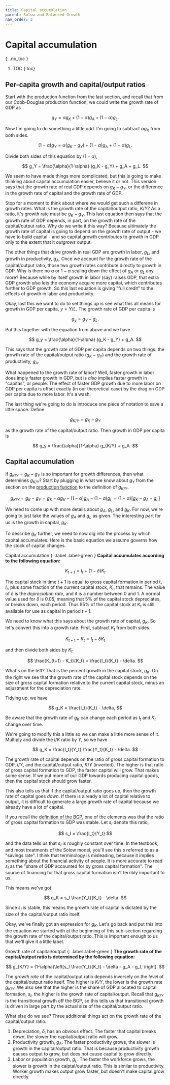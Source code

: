 ```yaml
---
title: Capital accumulation
parent: Solow and Balanced Growth
nav_order: 2
---
```


# Capital accumulation
{: .no_toc }

1. TOC 
{:toc}

## Per-capita growth and capital/output ratios
Start with the production function from the last section, and recall that from our Cobb-Douglas production function, we could write the growth rate of GDP as

$$
g_Y = \alpha g_K + (1-\alpha) g_A + (1-\alpha) g_L.
$$

Now I'm going to do something a little odd. I'm going to subtract $\alpha g_K$ from both sides. 

$$
(1-\alpha)g_Y = \alpha (g_K - g_Y) + (1-\alpha) g_A + (1-\alpha) g_L.
$$

Divide both sides of this equation by $(1-\alpha)$, 

$$
g_Y = \frac{\alpha}{1-\alpha} (g_K - g_Y) + g_A + g_L.
$$

We seem to have made things more complicated, but this is going to make thinking about capital accumulation easier, believe it or not. This version says that the growth rate of real GDP depends on $g_K-g_Y$, or the difference in the growth rate of capital and the growth rate of GDP. 

Stop for a moment to think about where we would get such a differene in growth rates. What is the growth rate of the capital/output ratio, $K/Y$? As a ratio, it's growth rate must be $g_K - g_Y$. This last equation then says that the growth rate of GDP depends, in part, on the growth rate of the capital/output ratio. Why do we write it this way? Because ultimately the growth rate of capital is going to depend on the growth rate of output - we have to build capital - and so capital growth contributes to growth in GDP only to the extent that it *outgrows* output. 

The other things that drive growth in real GDP are growth in labor, $g_L$, and growth in productivity, $g_A$. Once we account for the growth rate of the capital/output ratio, those two growth rates contribute directly to growth in GDP. Why is there no $\alpha$ or $1-\alpha$ scaling down the effect of $g_A$ or $g_L$ any more? Because while by itself growth in labor (say) raises GDP, that extra GDP growth *also* lets the economy acquire more capital, which contributes further to GDP growth. So this last equation is giving "full credit" to the effects of growth in labor and productivity.

Okay, last this we want to do to set things up is see what this all means for growth in GDP per capita, $y = Y/L$. The growth rate of GDP per capita is

$$
g_y = g_Y - g_L.
$$

Put this together with the equation from above and we have

$$
g_y = \frac{\alpha}{1-\alpha} (g_K - g_Y) + g_A.
$$

This says that the growth rate of GDP per capita depends on two things: the growth rate of the capital/output ratio ($g_K - g_Y$) and the growth rate of productivity, $g_A$. 

What happened to the growth rate of labor? Well, faster growth in labor does imply faster growth in GDP, but is *also* implies faster growth in "capitas", or people. The effect of faster GDP growth due to more labor on GDP per capita is offset exactly (in our theoretical case) by the drag on GDP per capita due to more labor. It's a wash.

The last thing we're going to do is introduce one piece of notation to save a little space. Define

$$
g_{K/Y} = g_K - g_Y
$$

as the growth rate of the capital/output ratio. Then growth in GDP per capita is

$$
g_y = \frac{\alpha}{1-\alpha} g_{K/Y} + g_A.
$$

## Capital accumulation
If $g_{K/Y} = g_K - g_Y$ is so important for growth differences, then what determines $g_{K/Y}$? Start by plugging in what we know about $g_Y$ from the section on the [production function](http://growthecon.com/StudyGuide/solow/production.html#production-growth-and-elasticities) to the definition of $g_{K/Y}$.

$$
g_{K/Y} = g_K - g_Y = g_K - \alpha g_K - (1-\alpha) g_A - (1-\alpha) g_L = (1-\alpha)\left[g_K - g_A - g_L \right]
$$

We need to come up with more details about $g_A$, $g_L$, and $g_K$. For now, we're going to just take the values of $g_A$ and $g_L$ as given. The interesting part for us is the growth in capital, $g_K$. 

To describe $g_K$ further, we need to now dig into the process by which capital accumulates. Here is the basic equation we assume governs how the stock of capital changes.

Capital accumulation
{: .label .label-green }
**Capital accumulates according to the following equation:**

$$
K_{t+1} = I_t + (1-\delta)K_t
$$

The capital stock in time $t+1$ is equal to gross capital formation in period t, $I_t$, plus some fraction of the current capital stock, $K_t$, that remains. The value of $\delta$ is the *depreciation rate*, and it is a number between 0 and 1. A normal value used for $\delta$ is 0.05, meaning that 5% of the capital stock depreciates, or breaks down, each period. Thus 95% of the capital stock at $K_t$ is still available for use as capital in period $t+1$. 

We need to know what this says about the growth rate of capital, $g_K$. So let's convert this into a growth rate. First, subtract $K_t$ from both sides.

$$
K_{t+1} - K_t = I_t - \delta K_t
$$

and then divide both sides by $K_t$

$$
\frac{K_{t+1} - K_t}{K_t} = \frac{I_t}{K_t} - \delta.
$$

What's on the left? That is the percent growth in the capital stock, $g_K$. On the right we see that the growth rate of the capital stock depends on the size of gross capital formation relative to the current capital stock, minus an adjustment for the depreciation rate.

Tidying up, we have

$$
g_K = \frac{I_t}{K_t} - \delta,
$$

Be aware that the growth rate of $g_K$ can change each period as $I_t$ and $K_t$ change over time. 

We're going to modify this a little so we can make a little more sense of it. Multiply and divide the $I/K$ ratio by $Y$, so we have

$$
g_K = \frac{I_t}{Y_t} \frac{Y_t}{K_t} - \delta.
$$

The growth rate of capital depends on the ratio of gross capital formation to GDP, $I/Y$, and the capital/output ratio, $K/Y$ (inverted). The higher is that ratio of gross capital formation to GDP, the faster capital will grow. That makes some sense. If we put more of our GDP towards producing capital goods, then the capital stock should grow faster. 

This also tells us that if the capital/output ratio goes up, then the growth rate of capital goes *down*. If there is already a lot of capital relative to output, it is difficult to generate a large growth rate of capital because we already have a lot of capital.

If you recall the [definition of the BGP](http://growthecon.com/StudyGuide/facts/bgp.html), one of the elements was that the ratio of gross capital formation to GDP was stable. Let $s_I$ denote this ratio,

$$
s_I = \frac{I_t}{Y_t}
$$

and the data tells us that $s_I$ is roughly constant over time. In the textbook, and most treatments of the Solow model, you'll see this $s$ referred to as a "savings rate". I think that terminology is misleading, because it implies something about the financial activity of people. It is more accurate to read $s_I$ as the "share of GDP accounted for by gross capital formation". The source of financing for that gross capital formation isn't terribly important to us.

This means we've got

$$
g_K = s_I \frac{Y_t}{K_t} - \delta.
$$

Since $s_I$ is stable, this means the growth rate of capital is dictated by the size of the capital/output ratio itself. 

Okay, we've finally got an expression for $g_K$. Let's go back and put this into the equation we started with at the beginning of this sub-section regarding the growth rate of the capital/output ratio. This is important enough to us that we'll give it a little label.

Growth rate of capital/output
{: .label .label-green }
**The growth rate of the capital/output ratio is determined by the following equation:**

$$
g_{K/Y} = (1-\alpha)\left[s_I \frac{Y_t}{K_t} - \delta - g_A - g_L \right].
$$

The *growth rate* of the capital/output ratio depends inversely on the *level* of the capital/output ratio itself. The higher is $K/Y$, the lower is the growth rate $g_{K/Y}$. We also see that the higher is the share of GDP allocated to capital formation, $s_I$, the higher is the growth rate of capital/output. Recall that $g_{K/Y}$ is the transitional growth off the BGP, so this tells us that transitional growth is driven in large part by the actual size of the capital/output ratio.

What else do we see? Three additional things act on the growth rate of the capital/output ratio. 

1. Depreciation, $\delta$, has an obvious effect. The faster that capital breaks down, the slower the capital/output ratio will grow. 
2. Productivity growth, $g_A$. The faster productivity grows, the slower is growth in the capital/output ratio. That is because productivity growth causes output to grow, but does not cause capital to grow directly.
3. Labor or population growth, $g_L$. The faster the workforce grows, the slower is growth in the caiptal/output ratio. This is similar to productivity. Worker growth makes output grow faster, but doesn't make capital grow directly.
